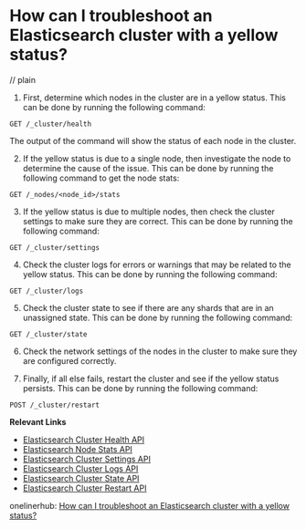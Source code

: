 # How can I troubleshoot an Elasticsearch cluster with a yellow status?
// plain

1. First, determine which nodes in the cluster are in a yellow status. This can be done by running the following command:
```
GET /_cluster/health
```
The output of the command will show the status of each node in the cluster.

2. If the yellow status is due to a single node, then investigate the node to determine the cause of the issue. This can be done by running the following command to get the node stats:
```
GET /_nodes/<node_id>/stats
```

3. If the yellow status is due to multiple nodes, then check the cluster settings to make sure they are correct. This can be done by running the following command:
```
GET /_cluster/settings
```

4. Check the cluster logs for errors or warnings that may be related to the yellow status. This can be done by running the following command:
```
GET /_cluster/logs
```

5. Check the cluster state to see if there are any shards that are in an unassigned state. This can be done by running the following command:
```
GET /_cluster/state
```

6. Check the network settings of the nodes in the cluster to make sure they are configured correctly.

7. Finally, if all else fails, restart the cluster and see if the yellow status persists. This can be done by running the following command:
```
POST /_cluster/restart
```

**Relevant Links**
- [Elasticsearch Cluster Health API](https://www.elastic.co/guide/en/elasticsearch/reference/current/cluster-health.html)
- [Elasticsearch Node Stats API](https://www.elastic.co/guide/en/elasticsearch/reference/current/cluster-nodes-stats.html)
- [Elasticsearch Cluster Settings API](https://www.elastic.co/guide/en/elasticsearch/reference/current/cluster-update-settings.html)
- [Elasticsearch Cluster Logs API](https://www.elastic.co/guide/en/elasticsearch/reference/current/cluster-logs.html)
- [Elasticsearch Cluster State API](https://www.elastic.co/guide/en/elasticsearch/reference/current/cluster-state.html)
- [Elasticsearch Cluster Restart API](https://www.elastic.co/guide/en/elasticsearch/reference/current/cluster-restart.html)

onelinerhub: [How can I troubleshoot an Elasticsearch cluster with a yellow status?](https://onelinerhub.com/elasticsearch/how-can-i-troubleshoot-an-elasticsearch-cluster-with-a-yellow-status)